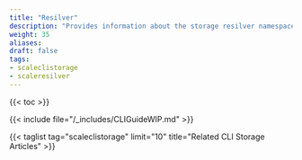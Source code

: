 ```yaml
---
title: "Resilver"
description: "Provides information about the storage resilver namespace in the TrueNAS CLI. Includes command syntax and common commands."
weight: 35
aliases:
draft: false
tags:
- scaleclistorage
- scaleresilver
---
```


{{< toc >}}

{{< include file="/_includes/CLIGuideWIP.md" >}}

{{< taglist tag="scaleclistorage" limit="10" title="Related CLI Storage Articles" >}}

